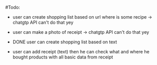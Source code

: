 #Todo:
- user can create shopping list based on url where is some recipe -> chatgtp API can't do that yey
- user can make a photo of receipt -> chatgtp API can't do that yey

- DONE user can create shopping list based on text
- user can add receipt (text) then he can check what and where he bought products with all basic data from receipt